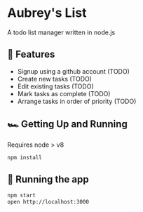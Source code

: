 # Aubrey's List

A todo list manager written in node.js

## 🎉 Features

 * Signup using a github account (TODO)
 * Create new tasks (TODO)
 * Edit existing tasks (TODO)
 * Mark tasks as complete (TODO)
 * Arrange tasks in order of priority (TODO)

 ## 🏎 Getting Up and Running

Requires node > v8

 ```bash
npm install
 ```

 ## 🏁 Running the app

 ```bash
 npm start
 open http://localhost:3000
 ```